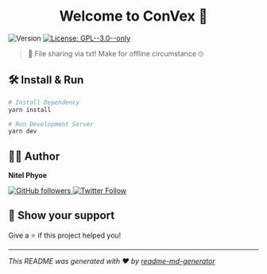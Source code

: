 <h1 align="center">Welcome to ConVex 👋</h1>
<p>
  <img alt="Version" src="https://img.shields.io/badge/version-0.0.1-blue.svg?cacheSeconds=2592000?&style=flat-square" />
  <a href="#" target="_blank">
    <img alt="License: GPL--3.0--only" src="https://img.shields.io/badge/License-GPL--3.0--only-red.svg?style=flat-square" />
  </a>

</p>

> 📄 File sharing via txt! Make for offline circumstance 🙄

## 🛠 Install & Run

```sh
# Install Dependency
yarn install

# Run Development Server
yarn dev
```

## 👨‍💻 Author

**Nitel Phyoe**

  <a href="https://github.com/nitelphyoe" target="_blank">
  <img alt="GitHub followers" src="https://img.shields.io/github/followers/nitelphyoe?label=Github&logo=github&style=for-the-badge"/>
  </a>
  <a href="https://twitter.com/nitelphyoe" target="_blank">
  <img alt="Twitter Follow" src="https://img.shields.io/twitter/follow/nitelphyoe?label=twitter&logo=twitter&style=for-the-badge">
  </a>

## 🙏 Show your support

Give a ⭐️ if this project helped you!

---

_This README was generated with ❤️ by [readme-md-generator](https://github.com/kefranabg/readme-md-generator)_
